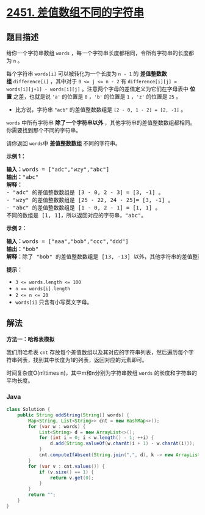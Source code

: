 # [2451. 差值数组不同的字符串](https://leetcode.cn/problems/odd-string-difference)

## 题目描述

<p>给你一个字符串数组 <code>words</code>&nbsp;，每一个字符串长度都相同，令所有字符串的长度都为 <code>n</code>&nbsp;。</p>

<p>每个字符串&nbsp;<code>words[i]</code>&nbsp;可以被转化为一个长度为&nbsp;<code>n - 1</code>&nbsp;的&nbsp;<strong>差值整数数组</strong>&nbsp;<code>difference[i]</code>&nbsp;，其中对于&nbsp;<code>0 &lt;= j &lt;= n - 2</code>&nbsp;有&nbsp;<code>difference[i][j] = words[i][j+1] - words[i][j]</code>&nbsp;。注意两个字母的差值定义为它们在字母表中&nbsp;<strong>位置</strong>&nbsp;之差，也就是说&nbsp;<code>'a'</code>&nbsp;的位置是&nbsp;<code>0</code>&nbsp;，<code>'b'</code>&nbsp;的位置是&nbsp;<code>1</code>&nbsp;，<code>'z'</code>&nbsp;的位置是&nbsp;<code>25</code>&nbsp;。</p>

<ul>
	<li>比方说，字符串&nbsp;<code>"acb"</code>&nbsp;的差值整数数组是&nbsp;<code>[2 - 0, 1 - 2] = [2, -1]</code>&nbsp;。</li>
</ul>

<p><code>words</code>&nbsp;中所有字符串 <strong>除了一个字符串以外</strong>&nbsp;，其他字符串的差值整数数组都相同。你需要找到那个不同的字符串。</p>

<p>请你返回<em>&nbsp;</em><code>words</code>中&nbsp;<strong>差值整数数组</strong>&nbsp;不同的字符串。</p>

<p><strong>示例 1：</strong></p>

<pre>
<b>输入：</b>words = ["adc","wzy","abc"]
<b>输出：</b>"abc"
<b>解释：</b>
- "adc" 的差值整数数组是 [3 - 0, 2 - 3] = [3, -1] 。
- "wzy" 的差值整数数组是 [25 - 22, 24 - 25]= [3, -1] 。
- "abc" 的差值整数数组是 [1 - 0, 2 - 1] = [1, 1] 。
不同的数组是 [1, 1]，所以返回对应的字符串，"abc"。
</pre>

<p><strong>示例 2：</strong></p>

<pre>
<b>输入：</b>words = ["aaa","bob","ccc","ddd"]
<b>输出：</b>"bob"
<b>解释：</b>除了 "bob" 的差值整数数组是 [13, -13] 以外，其他字符串的差值整数数组都是 [0, 0] 。
</pre>

<p><strong>提示：</strong></p>

<ul>
	<li><code>3 &lt;= words.length &lt;= 100</code></li>
	<li><code>n == words[i].length</code></li>
	<li><code>2 &lt;= n &lt;= 20</code></li>
	<li><code>words[i]</code>&nbsp;只含有小写英文字母。</li>
</ul>

## 解法

**方法一：哈希表模拟**

我们用哈希表 `cnt` 存放每个差值数组以及其对应的字符串列表，然后遍历每个字符串列表，找到其中长度为1的列表，返回对应的元素即可。

时间复杂度O(m\times n)，其中m和n分别为字符串数组 `words` 的长度和字符串的平均长度。

### **Java**

```java
class Solution {
    public String oddString(String[] words) {
        Map<String, List<String>> cnt = new HashMap<>();
        for (var w : words) {
            List<String> d = new ArrayList<>();
            for (int i = 0; i < w.length() - 1; ++i) {
                d.add(String.valueOf(w.charAt(i + 1) - w.charAt(i)));
            }
            cnt.computeIfAbsent(String.join(",", d), k -> new ArrayList<>()).add(w);
        }
        for (var v : cnt.values()) {
            if (v.size() == 1) {
                return v.get(0);
            }
        }
        return "";
    }
}
```
